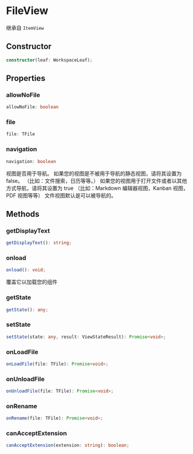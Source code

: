 <!--
 * @Author: luhaifeng666 youzui@hotmail.com
 * @Date: 2022-08-23 11:37:51
 * @LastEditors: haifeng.lu
 * @LastEditTime: 2022-12-19 11:03:20
 * @Description: 
-->
# FileView

继承自 `ItemView`

## Constructor

```ts
constructor(leaf: WorkspaceLeaf);
```

## Properties

### allowNoFile

```ts
allowNoFile: boolean
```

### file

```ts
file: TFile
```

### navigation

```ts
navigation: boolean
```

视图是否用于导航。
如果您的视图是不被用于导航的静态视图，请将其设置为 false。
（比如：文件搜索，日历等等。）
如果您的视图用于打开文件或者以其他方式导航，请将其设置为 true
（比如：Markdown 编辑器视图，Kanban 视图，PDF 视图等等）
文件视图默认是可以被导航的。

## Methods

### getDisplayText

```ts
getDisplayText(): string;
```

### onload

```ts
onload(): void;
```

覆盖它以加载您的组件

### getState

```ts
getState(): any;
```

### setState

```ts
setState(state: any, result: ViewStateResult): Promise<void>;
```

### onLoadFile

```ts
onLoadFile(file: TFile): Promise<void>;
```

### onUnloadFile

```ts
onUnloadFile(file: TFile): Promise<void>;
```

### onRename

```ts
onRename(file: TFile): Promise<void>;
```

### canAcceptExtension

```ts
canAcceptExtension(extension: string): boolean;
```
